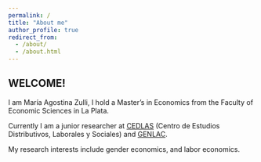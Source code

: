```yaml
---
permalink: /
title: "About me"
author_profile: true
redirect_from: 
  - /about/
  - /about.html
---
```


## WELCOME!

I am María Agostina Zulli, I hold a Master’s in Economics from the Faculty of Economic Sciences in La Plata.  

Currently I am a junior researcher at [CEDLAS](https://www.cedlas.econo.unlp.edu.ar/wp/en/) (Centro de Estudios Distributivos, Laborales y Sociales) and [GENLAC](https://genlac.econo.unlp.edu.ar/home-en/). 

My research interests include gender economics, and labor economics. 
